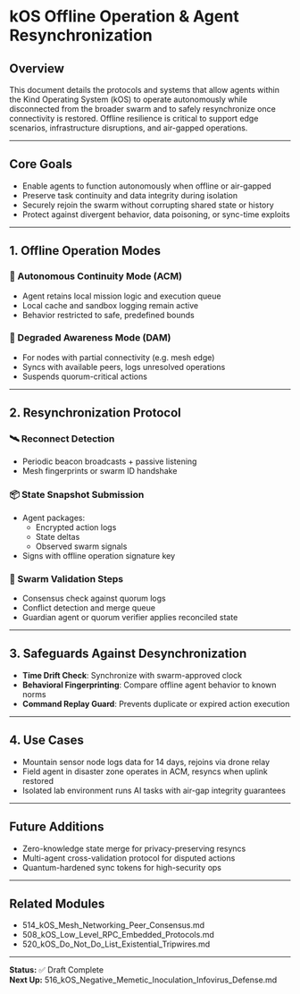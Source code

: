 # kOS Offline Operation & Agent Resynchronization

## Overview
This document details the protocols and systems that allow agents within the Kind Operating System (kOS) to operate autonomously while disconnected from the broader swarm and to safely resynchronize once connectivity is restored. Offline resilience is critical to support edge scenarios, infrastructure disruptions, and air-gapped operations.

---

## Core Goals
- Enable agents to function autonomously when offline or air-gapped
- Preserve task continuity and data integrity during isolation
- Securely rejoin the swarm without corrupting shared state or history
- Protect against divergent behavior, data poisoning, or sync-time exploits

---

## 1. Offline Operation Modes
### 🔋 Autonomous Continuity Mode (ACM)
- Agent retains local mission logic and execution queue
- Local cache and sandbox logging remain active
- Behavior restricted to safe, predefined bounds

### 🧠 Degraded Awareness Mode (DAM)
- For nodes with partial connectivity (e.g. mesh edge)
- Syncs with available peers, logs unresolved operations
- Suspends quorum-critical actions

---

## 2. Resynchronization Protocol
### 🛰️ Reconnect Detection
- Periodic beacon broadcasts + passive listening
- Mesh fingerprints or swarm ID handshake

### 📦 State Snapshot Submission
- Agent packages:
  - Encrypted action logs
  - State deltas
  - Observed swarm signals
- Signs with offline operation signature key

### 🤖 Swarm Validation Steps
- Consensus check against quorum logs
- Conflict detection and merge queue
- Guardian agent or quorum verifier applies reconciled state

---

## 3. Safeguards Against Desynchronization
- **Time Drift Check**: Synchronize with swarm-approved clock
- **Behavioral Fingerprinting**: Compare offline agent behavior to known norms
- **Command Replay Guard**: Prevents duplicate or expired action execution

---

## 4. Use Cases
- Mountain sensor node logs data for 14 days, rejoins via drone relay
- Field agent in disaster zone operates in ACM, resyncs when uplink restored
- Isolated lab environment runs AI tasks with air-gap integrity guarantees

---

## Future Additions
- Zero-knowledge state merge for privacy-preserving resyncs
- Multi-agent cross-validation protocol for disputed actions
- Quantum-hardened sync tokens for high-security ops

---

## Related Modules
- 514_kOS_Mesh_Networking_Peer_Consensus.md
- 508_kOS_Low_Level_RPC_Embedded_Protocols.md
- 520_kOS_Do_Not_Do_List_Existential_Tripwires.md

---

**Status:** ✅ Draft Complete  
**Next Up:** 516_kOS_Negative_Memetic_Inoculation_Infovirus_Defense.md


